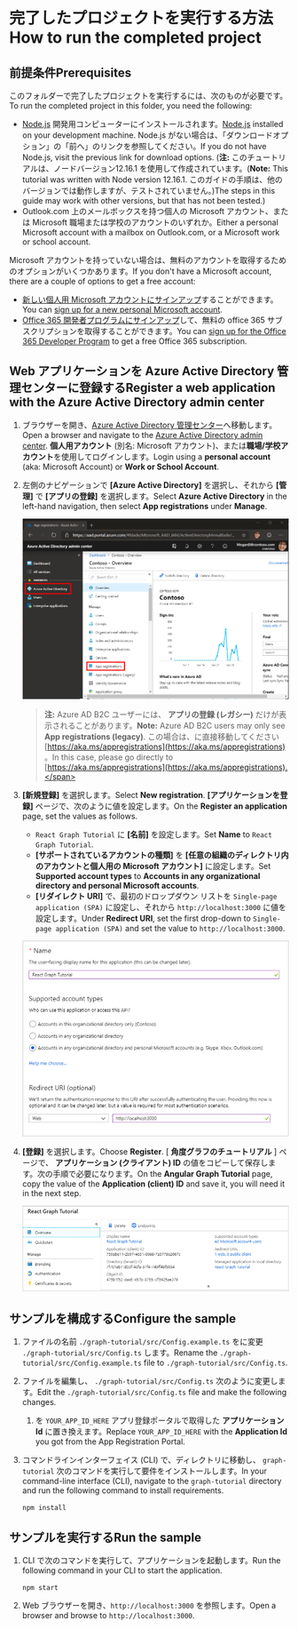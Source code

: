 # <a name="how-to-run-the-completed-project"></a><span data-ttu-id="1ca0c-101">完了したプロジェクトを実行する方法</span><span class="sxs-lookup"><span data-stu-id="1ca0c-101">How to run the completed project</span></span>

## <a name="prerequisites"></a><span data-ttu-id="1ca0c-102">前提条件</span><span class="sxs-lookup"><span data-stu-id="1ca0c-102">Prerequisites</span></span>

<span data-ttu-id="1ca0c-103">このフォルダーで完了したプロジェクトを実行するには、次のものが必要です。</span><span class="sxs-lookup"><span data-stu-id="1ca0c-103">To run the completed project in this folder, you need the following:</span></span>

- <span data-ttu-id="1ca0c-104">[Node.js](https://nodejs.org) 開発用コンピューターにインストールされます。</span><span class="sxs-lookup"><span data-stu-id="1ca0c-104">[Node.js](https://nodejs.org) installed on your development machine.</span></span> <span data-ttu-id="1ca0c-105">Node.js がない場合は、「ダウンロードオプション」の「前へ」のリンクを参照してください。</span><span class="sxs-lookup"><span data-stu-id="1ca0c-105">If you do not have Node.js, visit the previous link for download options.</span></span> <span data-ttu-id="1ca0c-106">(**注:** このチュートリアルは、ノードバージョン12.16.1 を使用して作成されています。</span><span class="sxs-lookup"><span data-stu-id="1ca0c-106">(**Note:** This tutorial was written with Node version 12.16.1.</span></span> <span data-ttu-id="1ca0c-107">このガイドの手順は、他のバージョンでは動作しますが、テストされていません。)</span><span class="sxs-lookup"><span data-stu-id="1ca0c-107">The steps in this guide may work with other versions, but that has not been tested.)</span></span>
- <span data-ttu-id="1ca0c-108">Outlook.com 上のメールボックスを持つ個人の Microsoft アカウント、または Microsoft 職場または学校のアカウントのいずれか。</span><span class="sxs-lookup"><span data-stu-id="1ca0c-108">Either a personal Microsoft account with a mailbox on Outlook.com, or a Microsoft work or school account.</span></span>

<span data-ttu-id="1ca0c-109">Microsoft アカウントを持っていない場合は、無料のアカウントを取得するためのオプションがいくつかあります。</span><span class="sxs-lookup"><span data-stu-id="1ca0c-109">If you don't have a Microsoft account, there are a couple of options to get a free account:</span></span>

- <span data-ttu-id="1ca0c-110">[新しい個人用 Microsoft アカウントにサインアップ](https://signup.live.com/signup?wa=wsignin1.0&rpsnv=12&ct=1454618383&rver=6.4.6456.0&wp=MBI_SSL_SHARED&wreply=https://mail.live.com/default.aspx&id=64855&cbcxt=mai&bk=1454618383&uiflavor=web&uaid=b213a65b4fdc484382b6622b3ecaa547&mkt=E-US&lc=1033&lic=1)することができます。</span><span class="sxs-lookup"><span data-stu-id="1ca0c-110">You can [sign up for a new personal Microsoft account](https://signup.live.com/signup?wa=wsignin1.0&rpsnv=12&ct=1454618383&rver=6.4.6456.0&wp=MBI_SSL_SHARED&wreply=https://mail.live.com/default.aspx&id=64855&cbcxt=mai&bk=1454618383&uiflavor=web&uaid=b213a65b4fdc484382b6622b3ecaa547&mkt=E-US&lc=1033&lic=1).</span></span>
- <span data-ttu-id="1ca0c-111">[Office 365 開発者プログラムにサインアップ](https://developer.microsoft.com/office/dev-program)して、無料の office 365 サブスクリプションを取得することができます。</span><span class="sxs-lookup"><span data-stu-id="1ca0c-111">You can [sign up for the Office 365 Developer Program](https://developer.microsoft.com/office/dev-program) to get a free Office 365 subscription.</span></span>

## <a name="register-a-web-application-with-the-azure-active-directory-admin-center"></a><span data-ttu-id="1ca0c-112">Web アプリケーションを Azure Active Directory 管理センターに登録する</span><span class="sxs-lookup"><span data-stu-id="1ca0c-112">Register a web application with the Azure Active Directory admin center</span></span>

1. <span data-ttu-id="1ca0c-113">ブラウザーを開き、[Azure Active Directory 管理センター](https://aad.portal.azure.com)へ移動します。</span><span class="sxs-lookup"><span data-stu-id="1ca0c-113">Open a browser and navigate to the [Azure Active Directory admin center](https://aad.portal.azure.com).</span></span> <span data-ttu-id="1ca0c-114">**個人用アカウント** (別名: Microsoft アカウント)、または**職場/学校アカウント**を使用してログインします。</span><span class="sxs-lookup"><span data-stu-id="1ca0c-114">Login using a **personal account** (aka: Microsoft Account) or **Work or School Account**.</span></span>

1. <span data-ttu-id="1ca0c-115">左側のナビゲーションで **[Azure Active Directory]** を選択し、それから **[管理]** で **[アプリの登録]** を選択します。</span><span class="sxs-lookup"><span data-stu-id="1ca0c-115">Select **Azure Active Directory** in the left-hand navigation, then select **App registrations** under **Manage**.</span></span>

    ![<span data-ttu-id="1ca0c-116">アプリの登録のスクリーンショット</span><span class="sxs-lookup"><span data-stu-id="1ca0c-116">A screenshot of the App registrations</span></span> ](/tutorial/images/aad-portal-app-registrations.png)

    > <span data-ttu-id="1ca0c-117">**注:** Azure AD B2C ユーザーには、 **アプリの登録 (レガシー)** だけが表示されることがあります。</span><span class="sxs-lookup"><span data-stu-id="1ca0c-117">**Note:** Azure AD B2C users may only see **App registrations (legacy)**.</span></span> <span data-ttu-id="1ca0c-118">この場合は、に直接移動してください [https://aka.ms/appregistrations](https://aka.ms/appregistrations) 。</span><span class="sxs-lookup"><span data-stu-id="1ca0c-118">In this case, please go directly to [https://aka.ms/appregistrations](https://aka.ms/appregistrations).</span></span>

1. <span data-ttu-id="1ca0c-119">**[新規登録]** を選択します。</span><span class="sxs-lookup"><span data-stu-id="1ca0c-119">Select **New registration**.</span></span> <span data-ttu-id="1ca0c-120">**[アプリケーションを登録]** ページで、次のように値を設定します。</span><span class="sxs-lookup"><span data-stu-id="1ca0c-120">On the **Register an application** page, set the values as follows.</span></span>

    - <span data-ttu-id="1ca0c-121">`React Graph Tutorial` に **[名前]** を設定します。</span><span class="sxs-lookup"><span data-stu-id="1ca0c-121">Set **Name** to `React Graph Tutorial`.</span></span>
    - <span data-ttu-id="1ca0c-122">**[サポートされているアカウントの種類]** を **[任意の組織のディレクトリ内のアカウントと個人用の Microsoft アカウント]** に設定します。</span><span class="sxs-lookup"><span data-stu-id="1ca0c-122">Set **Supported account types** to **Accounts in any organizational directory and personal Microsoft accounts**.</span></span>
    - <span data-ttu-id="1ca0c-123">**[リダイレクト URI]** で、最初のドロップダウン リストを `Single-page application (SPA)` に設定し、それから `http://localhost:3000` に値を設定します。</span><span class="sxs-lookup"><span data-stu-id="1ca0c-123">Under **Redirect URI**, set the first drop-down to `Single-page application (SPA)` and set the value to `http://localhost:3000`.</span></span>

    ![[アプリケーションを登録する] ページのスクリーンショット](/tutorial/images/aad-register-an-app.png)

1. <span data-ttu-id="1ca0c-125">**[登録]** を選択します。</span><span class="sxs-lookup"><span data-stu-id="1ca0c-125">Choose **Register**.</span></span> <span data-ttu-id="1ca0c-126">[ **角度グラフのチュートリアル** ] ページで、 **アプリケーション (クライアント) ID** の値をコピーして保存します。次の手順で必要になります。</span><span class="sxs-lookup"><span data-stu-id="1ca0c-126">On the **Angular Graph Tutorial** page, copy the value of the **Application (client) ID** and save it, you will need it in the next step.</span></span>

    ![新しいアプリ登録のアプリケーション ID のスクリーンショット](/tutorial/images/aad-application-id.png)

## <a name="configure-the-sample"></a><span data-ttu-id="1ca0c-128">サンプルを構成する</span><span class="sxs-lookup"><span data-stu-id="1ca0c-128">Configure the sample</span></span>

1. <span data-ttu-id="1ca0c-129">ファイルの名前 `./graph-tutorial/src/Config.example.ts` をに変更 `./graph-tutorial/src/Config.ts` します。</span><span class="sxs-lookup"><span data-stu-id="1ca0c-129">Rename the `./graph-tutorial/src/Config.example.ts` file to `./graph-tutorial/src/Config.ts`.</span></span>
1. <span data-ttu-id="1ca0c-130">ファイルを編集し、 `./graph-tutorial/src/Config.ts` 次のように変更します。</span><span class="sxs-lookup"><span data-stu-id="1ca0c-130">Edit the `./graph-tutorial/src/Config.ts` file and make the following changes.</span></span>
    1. <span data-ttu-id="1ca0c-131">を `YOUR_APP_ID_HERE` アプリ登録ポータルで取得した **アプリケーション Id** に置き換えます。</span><span class="sxs-lookup"><span data-stu-id="1ca0c-131">Replace `YOUR_APP_ID_HERE` with the **Application Id** you got from the App Registration Portal.</span></span>
1. <span data-ttu-id="1ca0c-132">コマンドラインインターフェイス (CLI) で、ディレクトリに移動し、 `graph-tutorial` 次のコマンドを実行して要件をインストールします。</span><span class="sxs-lookup"><span data-stu-id="1ca0c-132">In your command-line interface (CLI), navigate to the `graph-tutorial` directory and run the following command to install requirements.</span></span>

    ```Shell
    npm install
    ```

## <a name="run-the-sample"></a><span data-ttu-id="1ca0c-133">サンプルを実行する</span><span class="sxs-lookup"><span data-stu-id="1ca0c-133">Run the sample</span></span>

1. <span data-ttu-id="1ca0c-134">CLI で次のコマンドを実行して、アプリケーションを起動します。</span><span class="sxs-lookup"><span data-stu-id="1ca0c-134">Run the following command in your CLI to start the application.</span></span>

    ```Shell
    npm start
    ```

1. <span data-ttu-id="1ca0c-135">Web ブラウザーを開き、`http://localhost:3000` を参照します。</span><span class="sxs-lookup"><span data-stu-id="1ca0c-135">Open a browser and browse to `http://localhost:3000`.</span></span>
